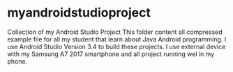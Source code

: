 # myandroidstudioproject
Collection of my Android Studio Project
This folder content all compressed example file for all my student that learn about Java Android programming. 
I use Android Studio Version 3.4 to build these projects.
I use external device with my Samsung A7 2017 smartphone and all project running wel in my phone.
